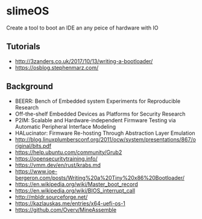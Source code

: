 # slimeOS

Create a tool to boot an IDE an any peice of hardware with IO

## Tutorials

* http://3zanders.co.uk/2017/10/13/writing-a-bootloader/
* https://osblog.stephenmarz.com/

## Background

* BEERR: Bench of Embedded system Experiments for Reproducible Research
* Off-the-shelf Embedded Devices as Platforms for Security Research
* P2IM: Scalable and Hardware-independent Firmware Testing via Automatic Peripheral Interface Modeling
* HALucinator: Firmware Re-hosting Through Abstraction Layer Emulation
* http://blog.linuxplumbersconf.org/2011/ocw/system/presentations/867/original/bits.pdf
* https://help.ubuntu.com/community/Grub2
* https://opensecuritytraining.info/
* https://vmm.dev/en/rust/krabs.md
* https://www.joe-bergeron.com/posts/Writing%20a%20Tiny%20x86%20Bootloader/
* https://en.wikipedia.org/wiki/Master_boot_record
* https://en.wikipedia.org/wiki/BIOS_interrupt_call
* http://mbldr.sourceforge.net/
* https://kazlauskas.me/entries/x64-uefi-os-1
* https://github.com/Overv/MineAssemble
